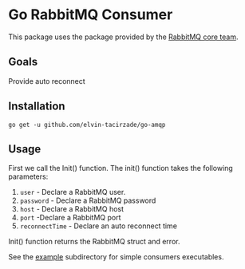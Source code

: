 # Go RabbitMQ Consumer
This package uses the package provided by the [RabbitMQ core team](https://github.com/rabbitmq/amqp091-go).
## Goals
Provide auto reconnect
## Installation
```
go get -u github.com/elvin-tacirzade/go-amqp
```
## Usage
First we call the Init() function. The init() function takes the following parameters:
1. `user` - Declare a RabbitMQ user.
2. `password` - Declare a RabbitMQ password
3. `host` - Declare a RabbitMQ host
4. `port` -Declare a RabbitMQ port
5. `reconnectTime` - Declare an auto reconnect time

Init() function returns the RabbitMQ struct and error.

See the [example](**https://github.com/elvin-tacirzade/go-amqp/example**) subdirectory for simple consumers executables.


